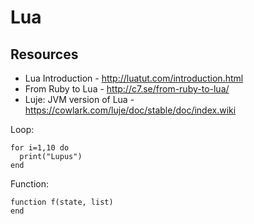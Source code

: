 Lua
===

Resources
--------

* Lua Introduction - http://luatut.com/introduction.html
* From Ruby to Lua - http://c7.se/from-ruby-to-lua/
* Luje: JVM version of Lua - https://cowlark.com/luje/doc/stable/doc/index.wiki

Loop:

    for i=1,10 do
      print("Lupus")
    end

Function:

    function f(state, list) 
    end

